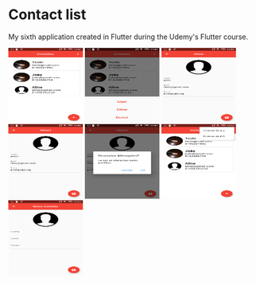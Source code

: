 # Contact list

My sixth application created in Flutter during the Udemy's Flutter course.

<img src="/screenshots/Flutter1.png" height="150" width="150">
<img src="/screenshots/Flutter2.png" height="150" width="150">
<img src="/screenshots/Flutter3.png" height="150" width="150">
<img src="/screenshots/Flutter4.png" height="150" width="150">
<img src="/screenshots/Flutter5.png" height="150" width="150">
<img src="/screenshots/Flutter6.png" height="150" width="150">
<img src="/screenshots/Flutter7.png" height="150" width="150">
